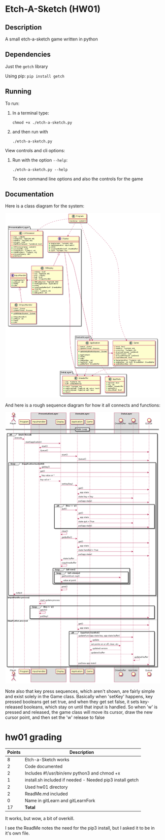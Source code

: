 # Etch-A-Sketch (HW01)

## Description

A small etch-a-sketch game written in python

## Dependencies

Just the `getch` library

Using pip: `pip install getch`

## Running

To run:

1) In a terminal type:

   ```
   chmod +x ./etch-a-sketch.py
   ```

2) and then run with

   ```
   ./etch-a-sketch.py
   ```

View controls and cli options:

1) Run with the option `--help`:

   ```
   ./etch-a-sketch.py --help
   ```

   To see command line options and also the controls for the game

## Documentation

Here is a class diagram for the system:

![class diagram](./docs/etch-a-sketch-class.png)

And here is a rough sequence diagram for how it all connects and functions:

![sequence diagram](./docs/etch-a-sketch-seq.png)

Note also that key press sequences, which aren't shown, are fairly simple and exist solely in the Game class. Basically when 'setKey' happens, key pressed booleans get set true, and when they get set false, it sets key-released booleans, which stay on until that input is handled. So when 'w' is pressed and released, the game class will move its cursor, draw the new cursor point, and then set the 'w' release to false

# hw01 grading

| Points      | Description |
| ----------- | ----------- |
|  8 | Etch-a-Sketch works
|  2 | Code documented
|  2 | Includes #!/usr/bin/env python3 and chmod +x
|  1 | install.sh included if needed - Needed pip3 install getch
|  2 | Used hw01 directory
|  2 | ReadMe.md included
|  0 | Name in gitLearn and gitLearnFork
| 17 | **Total**

It works, but wow, a bit of overkill.  

I see the ReadMe notes the need for the pip3 install, but I asked it to be in it's own file.
